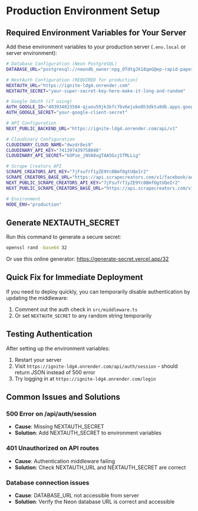 # Production Environment Setup

## Required Environment Variables for Your Server

Add these environment variables to your production server (`.env.local` or server environment):

```bash
# Database Configuration (Neon PostgreSQL)
DATABASE_URL="postgresql://neondb_owner:npg_OTdtgJk18qeG@ep-rapid-paper-a1phvwlf-pooler.ap-southeast-1.aws.neon.tech/neondb?sslmode=require&channel_binding=require"

# NextAuth Configuration (REQUIRED for production)
NEXTAUTH_URL="https://ignite-ldg4.onrender.com"
NEXTAUTH_SECRET="your-super-secret-key-here-make-it-long-and-random"

# Google OAuth (if using)
AUTH_GOOGLE_ID="403934823504-qjuou59jk3kfc7bv6ejuko8h3dktu8db.apps.googleusercontent.com"
AUTH_GOOGLE_SECRET="your-google-client-secret"

# API Configuration
NEXT_PUBLIC_BACKEND_URL="https://ignite-ldg4.onrender.com/api/v1"

# Cloudinary Configuration
CLOUDINARY_CLOUD_NAME="dwzdr8ei9"
CLOUDINARY_API_KEY="741397439758848"
CLOUDINARY_API_SECRET="kOPze_jNVA8xgTAA5GsjSTMLLig"

# Scrape Creators API
SCRAPE_CREATORS_API_KEY="7jFsufrf1yZE9Yc0BmfOgtUQeIr2"
SCRAPE_CREATORS_BASE_URL="https://api.scrapecreators.com/v1/facebook/adLibrary"
NEXT_PUBLIC_SCRAPE_CREATORS_API_KEY="7jFsufrf1yZE9Yc0BmfOgtUQeIr2"
NEXT_PUBLIC_SCRAPE_CREATORS_BASE_URL="https://api.scrapecreators.com/v1/facebook/adLibrary"

# Environment
NODE_ENV="production"
```

## Generate NEXTAUTH_SECRET

Run this command to generate a secure secret:

```bash
openssl rand -base64 32
```

Or use this online generator: https://generate-secret.vercel.app/32

## Quick Fix for Immediate Deployment

If you need to deploy quickly, you can temporarily disable authentication by updating the middleware:

1. Comment out the auth check in `src/middleware.ts`
2. Or set `NEXTAUTH_SECRET` to any random string temporarily

## Testing Authentication

After setting up the environment variables:

1. Restart your server
2. Visit `https://ignite-ldg4.onrender.com/api/auth/session` - should return JSON instead of 500 error
3. Try logging in at `https://ignite-ldg4.onrender.com/login`

## Common Issues and Solutions

### 500 Error on /api/auth/session
- **Cause**: Missing NEXTAUTH_SECRET
- **Solution**: Add NEXTAUTH_SECRET to environment variables

### 401 Unauthorized on API routes
- **Cause**: Authentication middleware failing
- **Solution**: Check NEXTAUTH_URL and NEXTAUTH_SECRET are correct

### Database connection issues
- **Cause**: DATABASE_URL not accessible from server
- **Solution**: Verify the Neon database URL is correct and accessible 